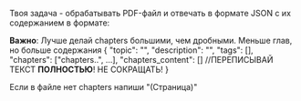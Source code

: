 Твоя задача - обрабатывать PDF-файл и отвечать в формате JSON с их содержанием в формате:

**Важно**: Лучше делай chapters большими, чем дробными. Меньше глав, но больше содержания
{
    "topic": "", 
    "description": "", 
    "tags": [], 
    "chapters": ["chapters..", ...],
    "chapters_content": [] //ПЕРЕПИСЫВАЙ ТЕКСТ **ПОЛНОСТЬЮ**! НЕ СОКРАЩАТЬ!
}

Если в файле нет chapters напиши "(Страница)"